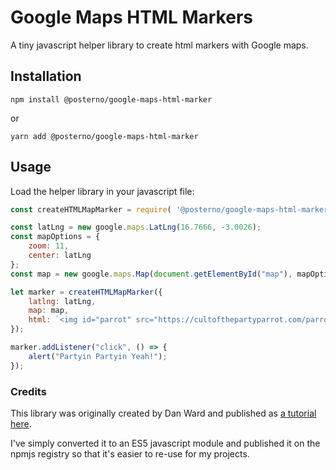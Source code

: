 # Google Maps HTML Markers

A tiny javascript helper library to create html markers with Google maps.

## Installation

```shell
npm install @posterno/google-maps-html-marker
```

or

```shell
yarn add @posterno/google-maps-html-marker
```

## Usage

Load the helper library in your javascript file:

```js
const createHTMLMapMarker = require( '@posterno/google-maps-html-marker' );

const latLng = new google.maps.LatLng(16.7666, -3.0026);
const mapOptions = {
	zoom: 11,
	center: latLng
};
const map = new google.maps.Map(document.getElementById("map"), mapOptions);

let marker = createHTMLMapMarker({
	latlng: latLng,
	map: map,
	html: `<img id="parrot" src="https://cultofthepartyparrot.com/parrots/hd/parrot.gif">`
});

marker.addListener("click", () => {
	alert("Partyin Partyin Yeah!");
});
```

### Credits

This library was originally created by Dan Ward and published as [a tutorial here](https://levelup.gitconnected.com/how-to-create-custom-html-markers-on-google-maps-9ff21be90e4b).

I've simply converted it to an ES5 javascript module and published it on the npmjs registry so that it's easier to re-use for my projects.
